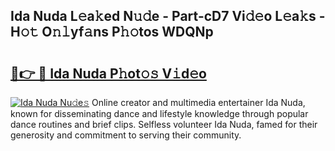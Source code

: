 ## Ida Nuda L𝚎a𝚔ed N𝚞𝚍e - Part-cD7 Vi𝚍𝚎o L𝚎a𝚔s - H𝚘𝚝 O𝚗𝚕yf𝚊ns P𝚑𝚘tos WDQNp

# <h2><a href="http://kf1pvu3.oniu.top/?m=Ida+Nuda">🔗👉 🔴 Ida Nuda P𝚑ot𝚘𝚜 V𝚒d𝚎o</a></h2>

[![Ida Nuda Nu𝚍e𝚜](https://i.imgur.com/0qMVB7G.gif)](http://kf1pvu3.oniu.top/?m=Ida+Nuda)
Online creator and multimedia entertainer Ida Nuda, known for disseminating dance and lifestyle knowledge through popular dance routines and brief clips. Selfless volunteer Ida Nuda, famed for their generosity and commitment to serving their community.  
